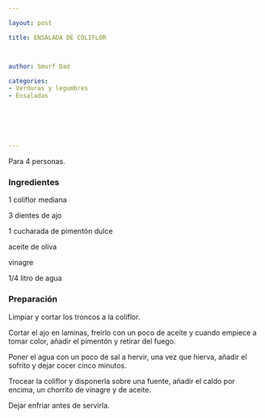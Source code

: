 ```yaml
---

layout: post

title: ENSALADA DE COLIFLOR



author: Smurf Dad

categories:
- Verduras y legumbres
- Ensaladas






---
```


Para 4 personas.

<h3>Ingredientes</h3>

1 coliflor mediana

3 dientes de ajo

1 cucharada de pimentón dulce

aceite de oliva

vinagre

1/4 litro de agua

<h3>Preparación</h3>

Limpiar y cortar los troncos a la coliflor.

Cortar el ajo en laminas, freírlo con un poco de aceite y cuando empiece a tomar color, añadir el pimentón y retirar del fuego.

Poner el agua con un poco de sal a hervir, una vez que hierva, añadir el sofrito y dejar cocer cinco minutos.

Trocear la coliflor y disponerla sobre una fuente, añadir el caldo por encima, un chorrito de vinagre y de aceite.

Dejar enfriar antes de servirla.